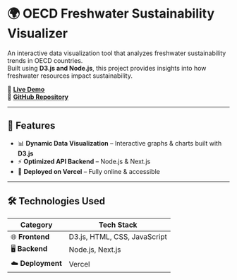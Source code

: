# 🌍 OECD Freshwater Sustainability Visualizer

An interactive data visualization tool that analyzes freshwater sustainability trends in OECD countries.  
Built using **D3.js and Node.js**, this project provides insights into how freshwater resources impact sustainability.

🔗 **[Live Demo](https://cos-30045-lemon.vercel.app/)**  
💾 **[GitHub Repository](https://github.com/takeruso/cos30045-personal)**

---

## 📌 Features
- 📊 **Dynamic Data Visualization** – Interactive graphs & charts built with **D3.js**
- ⚡ **Optimized API Backend** – Node.js & Next.js
- 🚀 **Deployed on Vercel** – Fully online & accessible

---

## 🛠️ Technologies Used
| **Category** | **Tech Stack** |
|-------------|----------------|
| 🌐 **Frontend** | D3.js, HTML, CSS, JavaScript |
| 🖥️ **Backend** | Node.js, Next.js |
| ☁️ **Deployment** | Vercel |

